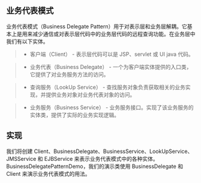 ##  业务代表模式
业务代表模式（Business Delegate Pattern）用于对表示层和业务层解耦。它基本上是用来减少通信或对表示层代码中的业务层代码的远程查询功能。在业务层中我们有以下实体。

>* 客户端（Client） - 表示层代码可以是 JSP、servlet 或 UI java 代码。

>* 业务代表（Business Delegate） - 一个为客户端实体提供的入口类，它提供了对业务服务方法的访问。

>* 查询服务（LookUp Service） - 查找服务对象负责获取相关的业务实现，并提供业务对象对业务代表对象的访问。

>* 业务服务（Business Service） - 业务服务接口。实现了该业务服务的实体类，提供了实际的业务实现逻辑。

##  实现
我们将创建 Client、BusinessDelegate、BusinessService、LookUpService、JMSService 和 EJBService 来表示业务代表模式中的各种实体。
BusinessDelegatePatternDemo，我们的演示类使用 BusinessDelegate 和 Client 来演示业务代表模式的用法。